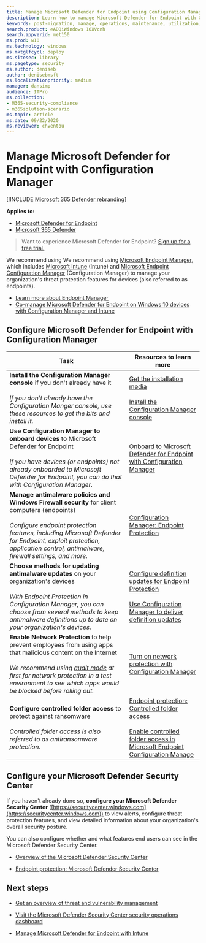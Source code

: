 ```yaml
---
title: Manage Microsoft Defender for Endpoint using Configuration Manager
description: Learn how to manage Microsoft Defender for Endpoint with Configuration Manager
keywords: post-migration, manage, operations, maintenance, utilization, Configuration Manager, windows defender advanced threat protection, atp, edr
search.product: eADQiWindows 10XVcnh
search.appverid: met150
ms.prod: w10
ms.technology: windows
ms.mktglfcycl: deploy
ms.sitesec: library
ms.pagetype: security
ms.author: deniseb
author: denisebmsft
ms.localizationpriority: medium
manager: dansimp
audience: ITPro
ms.collection: 
- M365-security-compliance
- m365solution-scenario
ms.topic: article
ms.date: 09/22/2020
ms.reviewer: chventou
---
```


# Manage Microsoft Defender for Endpoint with Configuration Manager

[!INCLUDE [Microsoft 365 Defender rebranding](../../includes/microsoft-defender.md)]

**Applies to:**
- [Microsoft Defender for Endpoint](https://go.microsoft.com/fwlink/p/?linkid=2146631)
- [Microsoft 365 Defender](https://go.microsoft.com/fwlink/?linkid=2118804)

> Want to experience Microsoft Defender for Endpoint? [Sign up for a free trial.](https://www.microsoft.com/microsoft-365/windows/microsoft-defender-atp?ocid=docs-wdatp-exposedapis-abovefoldlink)

We recommend using We recommend using [Microsoft Endpoint Manager](https://docs.microsoft.com/mem), which includes [Microsoft Intune](https://docs.microsoft.com/mem/intune/fundamentals/what-is-intune) (Intune) and [Microsoft Endpoint Configuration Manager](https://docs.microsoft.com/mem/configmgr/core/understand/introduction) (Configuration Manager) to manage your organization's threat protection features for devices (also referred to as endpoints). 
- [Learn more about Endpoint Manager](https://docs.microsoft.com/mem/endpoint-manager-overview)
- [Co-manage Microsoft Defender for Endpoint on Windows 10 devices with Configuration Manager and Intune](manage-atp-post-migration-intune.md)

## Configure Microsoft Defender for Endpoint with Configuration Manager

|Task  |Resources to learn more  |
|---------|---------|
|**Install the Configuration Manager console** if you don't already have it<br/><br/>*If you don't already have the Configuration Manger console, use these resources to get the bits and install it.* |[Get the installation media](https://docs.microsoft.com/mem/configmgr/core/servers/deploy/install/get-install-media)<br/><br/>[Install the Configuration Manager console](https://docs.microsoft.com/mem/configmgr/core/servers/deploy/install/install-consoles)  |
|**Use Configuration Manager to onboard devices** to Microsoft Defender for Endpoint <br/><br/> *If you have devices (or endpoints) not already onboarded to Microsoft Defender for Endpoint, you can do that with Configuration Manager.*   |[Onboard to Microsoft Defender for Endpoint with Configuration Manager](https://docs.microsoft.com/mem/configmgr/protect/deploy-use/defender-advanced-threat-protection#about-onboarding-to-atp-with-configuration-manager)      |
|**Manage antimalware policies and Windows Firewall security** for client computers (endpoints)<br/><br/>*Configure endpoint protection features, including Microsoft Defender for Endpoint, exploit protection, application control, antimalware, firewall settings, and more.*  |[Configuration Manager: Endpoint Protection](https://docs.microsoft.com/mem/configmgr/protect/deploy-use/endpoint-protection)       |
|**Choose methods for updating antimalware updates** on your organization's devices <br/><br/>*With Endpoint Protection in Configuration Manager, you can choose from several methods to keep antimalware definitions up to date on your organization's devices.* |[Configure definition updates for Endpoint Protection](https://docs.microsoft.com/mem/configmgr/protect/deploy-use/endpoint-definition-updates) <br/><br/>[Use Configuration Manager to deliver definition updates](https://docs.microsoft.com/mem/configmgr/protect/deploy-use/endpoint-definitions-configmgr) |
|**Enable Network Protection** to help prevent employees from using apps that malicious content on the Internet <br/><br/>*We recommend using [audit mode](https://docs.microsoft.com/windows/security/threat-protection/microsoft-defender-atp/evaluate-network-protection) at first for network protection in a test environment to see which apps would be blocked before rolling out.* |[Turn on network protection with Configuration Manager](https://docs.microsoft.com/windows/security/threat-protection/microsoft-defender-atp/enable-network-protection#microsoft-endpoint-configuration-manager)  |
|**Configure controlled folder access** to protect against ransomware <br/><br/>*Controlled folder access is also referred to as antiransomware protection.*   |[Endpoint protection: Controlled folder access](https://docs.microsoft.com/mem/intune/protect/endpoint-protection-windows-10#controlled-folder-access) <br/><br/>[Enable controlled folder access in Microsoft Endpoint Configuration Manage](https://docs.microsoft.com/windows/security/threat-protection/microsoft-defender-atp/enable-controlled-folders#microsoft-endpoint-configuration-manager) |

## Configure your Microsoft Defender Security Center

If you haven't already done so, **configure your Microsoft Defender Security Center** ([https://securitycenter.windows.com](https://securitycenter.windows.com)) to view alerts, configure threat protection features, and view detailed information about your organization's overall security posture. 

You can also configure whether and what features end users can see in the Microsoft Defender Security Center.

- [Overview of the Microsoft Defender Security Center](https://docs.microsoft.com/windows/security/threat-protection/microsoft-defender-atp/use)

- [Endpoint protection: Microsoft Defender Security Center](https://docs.microsoft.com/mem/intune/protect/endpoint-protection-windows-10#microsoft-defender-security-center)

## Next steps

- [Get an overview of threat and vulnerability management](https://docs.microsoft.com/windows/security/threat-protection/microsoft-defender-atp/next-gen-threat-and-vuln-mgt)

- [Visit the Microsoft Defender Security Center security operations dashboard](https://docs.microsoft.com/windows/security/threat-protection/microsoft-defender-atp/security-operations-dashboard)

- [Manage Microsoft Defender for Endpoint with Intune](manage-atp-post-migration-intune.md)
